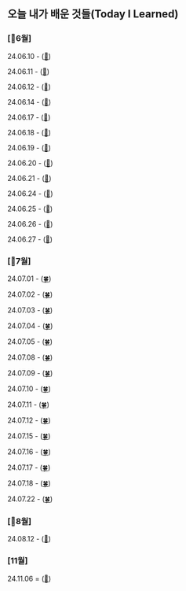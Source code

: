 ## 오늘 내가 배운 것들(Today I Learned)


### [💛6월] 

24.06.10 - ([🌼](https://github.com/trueS2/true-til/blob/main/Jun/2024-06-11.md))

24.06.11 - ([🌼](https://github.com/trueS2/true-til/blob/main/Jun/2024-06-11.md))


24.06.12 - ([🌼](https://github.com/trueS2/true-til/blob/main/Jun/2024-06-12.md))

24.06.14 - ([🌼](https://github.com/trueS2/true-til/blob/main/Jun/2024-06-14.md))

24.06.17 - ([🌼](https://github.com/trueS2/true-til/blob/main/Jun/2024-06-17.md))

24.06.18 - ([🌼](https://github.com/trueS2/true-til/blob/main/Jun/2024-06-18.md))

24.06.19 - ([🌼](https://github.com/trueS2/true-til/blob/main/Jun/2024-06-19.md))

24.06.20 - ([🌼](https://github.com/trueS2/true-til/blob/main/Jun/2024-06-20.md))

24.06.21 - ([🌼](https://github.com/trueS2/true-til/blob/main/Jun/2024-06-21.md))

24.06.24 - ([🌼](https://github.com/trueS2/true-til/blob/main/Jun/2024-06-24.md))

24.06.25 - ([🌼](https://github.com/trueS2/true-til/blob/main/Jun/2024-06-24.md))

24.06.26 - ([🌼](https://github.com/trueS2/true-til/blob/main/Jun/2024-06-26.md))

24.06.27 - ([🌼](https://github.com/trueS2/true-til/blob/main/Jun/2024-06-27.md))

### [💚7월]

24.07.01 - ([🍀](https://github.com/trueS2/true-til/blob/main/Jul/2024-07-01.md))

24.07.02 - ([🍀](https://github.com/trueS2/true-til/blob/main/Jul/2024-07-02.md))

24.07.03 - ([🍀](https://github.com/trueS2/true-til/blob/main/Jul/2024-07-03.md))

24.07.04 - ([🍀](https://github.com/trueS2/true-til/blob/main/Jul/2024-07-04.md))

24.07.05 - ([🍀](https://github.com/trueS2/true-til/blob/main/Jul/2024-07-05.md))

24.07.08 - ([🍀](https://github.com/trueS2/true-til/blob/main/Jul/2024-07-08.md))

24.07.09 - ([🍀](https://github.com/trueS2/true-til/blob/main/Jul/2024-07-09.md))

24.07.10 - ([🍀](https://github.com/trueS2/true-til/blob/main/Jul/2024-07-10.md))

24.07.11 - ([🍀](https://github.com/trueS2/true-til/blob/main/Jul/2024-07-11.md))

24.07.12 - ([🍀](https://github.com/trueS2/true-til/blob/main/Jul/2024-07-12.md))

24.07.15 - ([🍀](https://github.com/trueS2/true-til/blob/main/Jul/2024-07-15.md))

24.07.16 - ([🍀](https://github.com/trueS2/true-til/blob/main/Jul/2024-07-16.md))

24.07.17 - ([🍀](https://github.com/trueS2/true-til/blob/main/Jul/2024-07-17.md))

24.07.18 - ([🍀](https://github.com/trueS2/true-til/blob/main/Jul/2024-07-18.md))

24.07.22 - ([🍀](https://github.com/trueS2/true-til/blob/main/Jul/2024-07-22.md))

### [🩵8월]

24.08.12 - ([🩵](https://github.com/trueS2/true-til/blob/main/Aug/2024-08-12.md))

### [11월]
24.11.06 = ([🤍](https://github.com/trueS2/true-til/blob/main/Nov/2024-11-06.md))